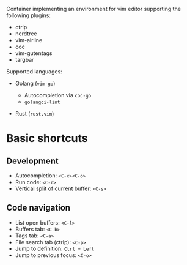 Container implementing an environment for vim editor supporting the following plugins:

* ctrlp
* nerdtree
* vim-airline
* coc
* vim-gutentags
* targbar

Supported languages:
* Golang (`vim-go`)
    * Autocompletion via `coc-go`
    * `golangci-lint`

* Rust (`rust.vim`)


# Basic shortcuts

## Development
* Autocompletion: `<C-x><C-o>`
* Run code: `<C-r>`
* Vertical split of current buffer: `<C-s>`

## Code navigation
* List open buffers: `<C-l>`
* Buffers tab: `<C-b>`
* Tags tab: `<C-a>`
* File search tab (ctrlp): `<C-p>`
* Jump to definition: `Ctrl + Left` 
* Jump to previous focus: `<C-o>`
